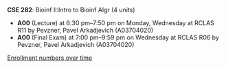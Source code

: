 **CSE 282**: Bioinf II:Intro to Bioinf Algr (4 units)

- **A00** (Lecture) at 6:30 pm–7:50 pm on Monday, Wednesday at RCLAS R11 by Pevzner, Pavel Arkadjevich (A03704020)
- **A00** (Final Exam) at 7:00 pm–9:59 pm on Wednesday at RCLAS R06 by Pevzner, Pavel Arkadjevich (A03704020)

[Enrollment numbers over time](./CSE282.tsv)
